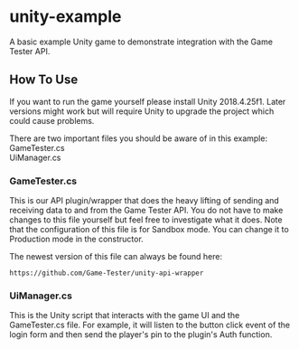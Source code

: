 # unity-example
A basic example Unity game to demonstrate integration with the Game Tester API.

## How To Use
If you want to run the game yourself please install Unity 2018.4.25f1. Later versions might work but will require Unity to upgrade the project which could cause problems.

There are two important files you should be aware of in this example:
<br>
GameTester.cs
<br>
UiManager.cs

### GameTester.cs
This is our API plugin/wrapper that does the heavy lifting of sending and receiving data to and from the Game Tester API. You do not have to make changes to this file yourself but feel free to investigate what it does. Note that the configuration of this file is for Sandbox mode. You can change it to Production mode in the constructor.

The newest version of this file can always be found here:

```
https://github.com/Game-Tester/unity-api-wrapper
```

### UiManager.cs
This is the Unity script that interacts with the game UI and the GameTester.cs file. For example, it will listen to the button click event of the login form and then send the player's pin to the plugin's Auth function.



